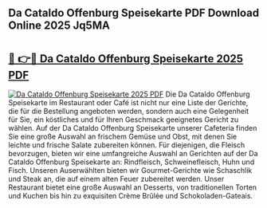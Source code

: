 ## Da Cataldo Offenburg Speisekarte PDF Download Online 2025 Jq5MA

# <h2><a href="http://gc9nqs.nevu.top/?p=Da+Cataldo+Offenburg+Speisekarte">🔗 👉🔴 Da Cataldo Offenburg Speisekarte 2025 PDF</a></h2>

[![Da Cataldo Offenburg Speisekarte 2025 PDF](https://i.imgur.com/dBaPXMq.png)](http://gc9nqs.nevu.top/?p=Da+Cataldo+Offenburg+Speisekarte)
Die Da Cataldo Offenburg Speisekarte im Restaurant oder Café ist nicht nur eine Liste der Gerichte, die für die Bestellung angeboten werden, sondern auch eine Gelegenheit für Sie, ein köstliches und für Ihren Geschmack geeignetes Gericht zu wählen. Auf der Da Cataldo Offenburg Speisekarte unserer Cafeteria finden Sie eine große Auswahl an frischem Gemüse und Obst, mit denen Sie leichte und frische Salate zubereiten können. Für diejenigen, die Fleisch bevorzugen, bieten wir eine umfangreiche Auswahl an Gerichten auf der Da Cataldo Offenburg Speisekarte an: Rindfleisch, Schweinefleisch, Huhn und Fisch. Unseren Auserwählten bieten wir Gourmet-Gerichte wie Schaschlik und Steak an, die auf einem alten Feuer zubereitet werden. Unser Restaurant bietet eine große Auswahl an Desserts, von traditionellen Torten und Kuchen bis hin zu exquisiten Crème Brûlée und Schokoladen-Gateais.
